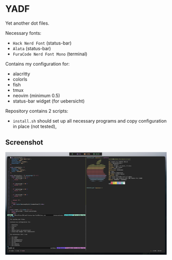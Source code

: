 # YADF

Yet another dot files.

Necessary fonts:

- `Hack Nerd Font` (status-bar)
- `Alata` (status-bar)
- `FuraCode Nerd Font Mono` (terminal)

Contains my configuration for:

- alacritty
- colorls
- fish
- tmux
- neovim (minimum 0.5)
- status-bar widget (for uebersicht)

Repository contains 2 scripts:

- `install.sh` should set up all necessary programs and copy configuration in
place (not tested),

## Screenshot
![Screenshot](https://raw.githubusercontent.com/Krol22/yadf/master/screenshots/desktop.png)
